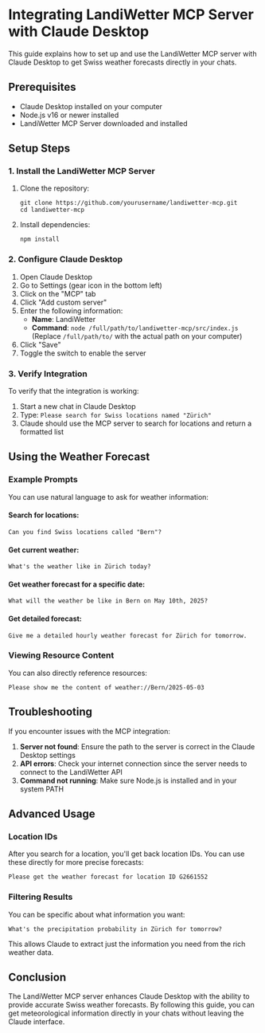 # Integrating LandiWetter MCP Server with Claude Desktop

This guide explains how to set up and use the LandiWetter MCP server with Claude Desktop to get Swiss weather forecasts directly in your chats.

## Prerequisites

- Claude Desktop installed on your computer
- Node.js v16 or newer installed
- LandiWetter MCP Server downloaded and installed

## Setup Steps

### 1. Install the LandiWetter MCP Server

1. Clone the repository:
   ```
   git clone https://github.com/yourusername/landiwetter-mcp.git
   cd landiwetter-mcp
   ```

2. Install dependencies:
   ```
   npm install
   ```

### 2. Configure Claude Desktop

1. Open Claude Desktop
2. Go to Settings (gear icon in the bottom left)
3. Click on the "MCP" tab
4. Click "Add custom server"
5. Enter the following information:
   - **Name**: LandiWetter
   - **Command**: `node /full/path/to/landiwetter-mcp/src/index.js`
     (Replace `/full/path/to/` with the actual path on your computer)
6. Click "Save"
7. Toggle the switch to enable the server

### 3. Verify Integration

To verify that the integration is working:

1. Start a new chat in Claude Desktop
2. Type: `Please search for Swiss locations named "Zürich"`
3. Claude should use the MCP server to search for locations and return a formatted list

## Using the Weather Forecast

### Example Prompts

You can use natural language to ask for weather information:

#### Search for locations:
```
Can you find Swiss locations called "Bern"?
```

#### Get current weather:
```
What's the weather like in Zürich today?
```

#### Get weather forecast for a specific date:
```
What will the weather be like in Bern on May 10th, 2025?
```

#### Get detailed forecast:
```
Give me a detailed hourly weather forecast for Zürich for tomorrow.
```

### Viewing Resource Content

You can also directly reference resources:

```
Please show me the content of weather://Bern/2025-05-03
```

## Troubleshooting

If you encounter issues with the MCP integration:

1. **Server not found**: Ensure the path to the server is correct in the Claude Desktop settings
2. **API errors**: Check your internet connection since the server needs to connect to the LandiWetter API
3. **Command not running**: Make sure Node.js is installed and in your system PATH

## Advanced Usage

### Location IDs

After you search for a location, you'll get back location IDs. You can use these directly for more precise forecasts:

```
Please get the weather forecast for location ID G2661552
```

### Filtering Results

You can be specific about what information you want:

```
What's the precipitation probability in Zürich for tomorrow?
```

This allows Claude to extract just the information you need from the rich weather data.

## Conclusion

The LandiWetter MCP server enhances Claude Desktop with the ability to provide accurate Swiss weather forecasts. By following this guide, you can get meteorological information directly in your chats without leaving the Claude interface. 